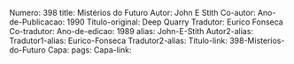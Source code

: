 Numero: 398
title: Mistérios do Futuro
Autor: John E Stith
Co-autor: 
Ano-de-Publicacao: 1990
Titulo-original: Deep Quarry
Tradutor: Eurico Fonseca
Co-tradutor: 
Ano-de-edicao: 1989
alias: John-E-Stith
Autor2-alias: 
Tradutor1-alias: Eurico-Fonseca
Tradutor2-alias: 
Titulo-link: 398-Misterios-do-Futuro
Capa: 
pags: 
Capa-link: 